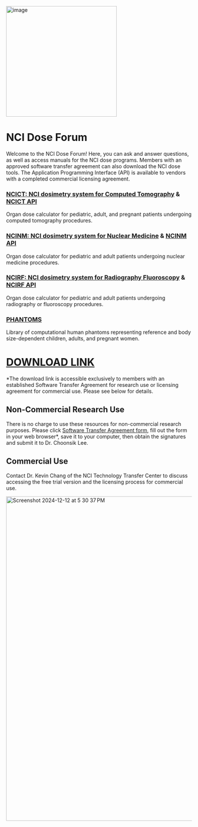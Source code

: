 <img width="300" alt="image" src="https://user-images.githubusercontent.com/22055904/233450972-15856234-7bf7-4035-9e56-cdd239c9d07d.png">

# NCI Dose Forum

Welcome to the NCI Dose Forum! Here, you can ask and answer questions, as well as access manuals for the NCI dose programs. Members with an approved software transfer agreement can also download the NCI dose tools. The Application Programming Interface (API) is available to vendors with a completed commercial licensing agreement.

### [**NCICT: NCI dosimetry system for Computed Tomography**](NCICT/README.md) & [NCICT API](ncict_api)
Organ dose calculator for pediatric, adult, and pregnant patients undergoing computed tomography procedures.
### [**NCINM: NCI dosimetry system for Nuclear Medicine**](NCINM/README.md) & [NCINM API](ncinm_api)
Organ dose calculator for pediatric and adult patients undergoing nuclear medicine procedures.
### [**NCIRF: NCI dosimetry system for Radiography Fluoroscopy**](NCIRF/README.md) & [NCIRF API](ncirf_api)
Organ dose calculator for pediatric and adult patients undergoing radiography or fluoroscopy procedures.
### [**PHANTOMS**](PHANTOM/README.md)
Library of computational human phantoms representing reference and body size-dependent children, adults, and pregnant women.

# [DOWNLOAD LINK](https://nih-my.sharepoint.com/:f:/r/personal/leechoonsik_nih_gov/Documents/ncidoseshare?csf=1&web=1&e=cogUS6)
*The download link is accessible exclusively to members with an established Software Transfer Agreement for research use or licensing agreement for commercial use. Please see below for details.

## Non-Commercial Research Use

There is no charge to use these resources for non-commercial research purposes. Please click [Software Transfer Agreement form](https://dceg.cancer.gov/tools/radiation-dosimetry-tools/ncidose-software-transfer-agreement.pdf), fill out the form in your web browser*, save it to your computer, then obtain the signatures and submit it to Dr. Choonsik Lee.

## Commercial Use

Contact Dr. Kevin Chang of the NCI Technology Transfer Center to discuss accessing the free trial version and the licensing process for commercial use.

<img width="880" alt="Screenshot 2024-12-12 at 5 30 37 PM" src="https://github.com/user-attachments/assets/f52eaf75-1849-463b-9bce-5c7817cce1eb" />

